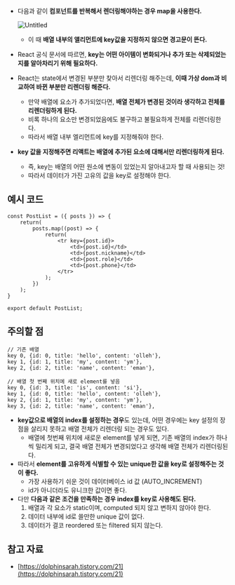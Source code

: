 - 다음과 같이 **컴포넌트를 반복해서 렌더링해야하는 경우 map을 사용한다.**
    
    ![Untitled](https://img1.daumcdn.net/thumb/R1280x0/?scode=mtistory2&fname=https%3A%2F%2Fblog.kakaocdn.net%2Fdn%2FbLQ5Dq%2Fbtq0SkRQkMc%2FOIboEeDcFIg3aQF8IG42H0%2Fimg.png)
    
    - 이 때 **배열 내부의 앨리먼트에 key값을 지정하지 않으면 경고문이 뜬다.**
- React 공식 문서에 따르면, **key는 어떤 아이템이 변화되거나 추가 또는 삭제되었는지를 알아차리기 위해 필요하다.**
- React는 state에서 변경된 부분만 찾아서 리렌더링 해주는데, **이때 가상 dom과 비교하여 바뀐 부분만 리렌더링 해준다.**
    - 만약 배열에 요소가 추가되었다면, **배열 전체가 변경된 것이라 생각하고 전체를 리렌더링하게 된다.**
    - 비록 하나의 요소만 변경되었음에도 불구하고 불필요하게 전체를 리렌더링한다.
    - 따라서 배열 내부 엘리먼트에 key를 지정해줘야 한다.
- **key 값을 지정해주면 리액트는 배열에 추가된 요소에 대해서만 리렌더링하게 된다.**
    - 즉, key는 배열의 어떤 원소에 변동이 있었는지 알아내고자 할 때 사용되는 것!
    - 따라서 데이터가 가진 고유의 값을 key로 설정해야 한다.

## 예시 코드

```tsx
const PostList = ({ posts }) => {
    return(
        posts.map((post) => {
            return(
                <tr key={post.id}>
                    <td>{post.id}</td>
                    <td>{post.nickname}</td>
                    <td>{post.role}</td>
                    <td>{post.phone}</td>
                </tr>
            );
        })
    ); 
}

export default PostList;
```

## 주의할 점

```tsx
// 기존 배열 
key 0, {id: 0, title: 'hello', content: 'olleh'}, 
key 1, {id: 1, title: 'my', content: 'ym'}, 
key 2, {id: 2, title: 'name', content: 'eman'}, 

// 배열 첫 번째 위치에 새로 element를 넣음 
key 0, {id: 3, title: 'is', content: 'si'}, 
key 1, {id: 0, title: 'hello', content: 'olleh'}, 
key 2, {id: 1, title: 'my', content: 'ym'}, 
key 3, {id: 2, title: 'name', content: 'eman'},
```

- **key값으로 배열의 index를 설정하는 경우**도 있는데, 어떤 경우에는 key 설정의 장점을 살리지 못하고 배열 전체가 리렌더링 되는 경우도 있다.
    - 배열에 첫번째 위치에 새로운 element를 넣게 되면, 기존 배열의 index가 하나씩 밀리게 되고, 결국 배열 전체가 변경되었다고 생각해 배열 전체가 리렌더링된다.
- 따라서 **element를 고유하게 식별할 수 있는 unique한 값을 key로 설정해주는 것이 좋다.**
    - 가장 사용하기 쉬운 것이 데이터베이스 id 값 (AUTO_INCREMENT)
    - id가 아니더라도 유니크한 값이면 좋다.
- 다만 **다음과 같은 조건을 만족하는 경우 index를 key로 사용해도 된다.**
    1. 배열과 각 요소가 static이며, computed 되지 않고 변하지 않아야 한다.
    2. 데이터 내부에 id로 쓸만한 unique 값이 없다.
    3. 데이터가 결코 reordered 또는 filtered 되지 않는다.

## 참고 자료

- [https://dolphinsarah.tistory.com/21](https://dolphinsarah.tistory.com/21)